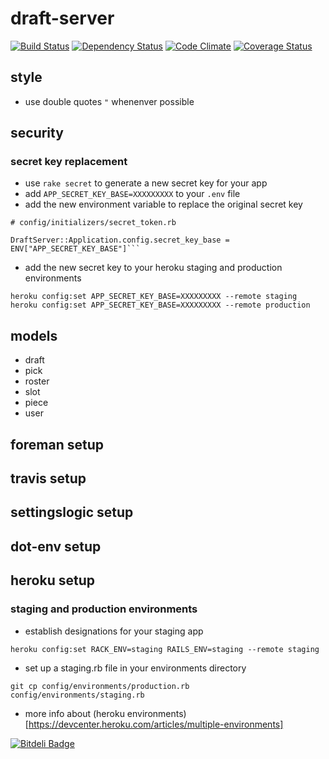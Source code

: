 # draft-server

[![Build Status](https://travis-ci.org/wrburgess/draft-server.png)](https://travis-ci.org/wrburgess/draft-server)
[![Dependency Status](https://gemnasium.com/wrburgess/draft-server.png)](https://gemnasium.com/wrburgess/draft-server)
[![Code Climate](https://codeclimate.com/github/wrburgess/draft-server.png)](https://codeclimate.com/github/wrburgess/draft-server)
[![Coverage Status](https://coveralls.io/repos/wrburgess/draft-server/badge.png)](https://coveralls.io/r/wrburgess/draft-server)

## style

* use double quotes ```"``` whenenver possible

## security

### secret key replacement

* use ```rake secret``` to generate a new secret key for your app  
* add ```APP_SECRET_KEY_BASE=XXXXXXXXX``` to your ```.env``` file  
* add the new environment variable to replace the original secret key

```
# config/initializers/secret_token.rb

DraftServer::Application.config.secret_key_base = ENV["APP_SECRET_KEY_BASE"]```
```

* add the new secret key to your heroku staging and production environments

```heroku config:set APP_SECRET_KEY_BASE=XXXXXXXXX --remote staging```
```heroku config:set APP_SECRET_KEY_BASE=XXXXXXXXX --remote production```

## models

* draft
* pick
* roster
* slot
* piece
* user

## foreman setup

## travis setup

## settingslogic setup

## dot-env setup

## heroku setup

### staging and production environments

* establish designations for your staging app

```heroku config:set RACK_ENV=staging RAILS_ENV=staging --remote staging```

* set up a staging.rb file in your environments directory

```git cp config/environments/production.rb config/environments/staging.rb```

* more info about (heroku environments)[https://devcenter.heroku.com/articles/multiple-environments]

[![Bitdeli Badge](https://d2weczhvl823v0.cloudfront.net/wrburgess/draft-server/trend.png)](https://bitdeli.com/free "Bitdeli Badge")

